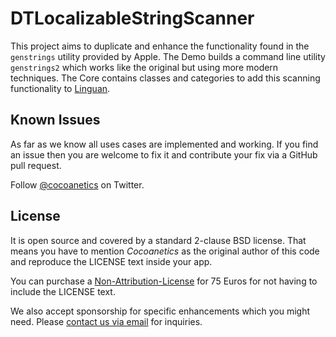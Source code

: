 DTLocalizableStringScanner
==========================

This project aims to duplicate and enhance the functionality found in the `genstrings` utility provided by Apple. The Demo builds a command line utility `genstrings2` which works like the original but using more modern techniques. The Core contains classes and categories to add this scanning functionality to [Linguan](http://www.cocoanetics.com/apps/linguan/).

Known Issues
------------

As far as we know all uses cases are implemented and working. If you find an issue then you are welcome to fix it and contribute your fix via a GitHub pull request.

Follow [@cocoanetics](http://twitter.com/cocoanetics) on Twitter.

License
-------

It is open source and covered by a standard 2-clause BSD license. That means you have to mention *Cocoanetics* as the original author of this code and reproduce the LICENSE text inside your app. 

You can purchase a [Non-Attribution-License](http://www.cocoanetics.com/order/?product=DTLocalizableStringScanner%20Non-Attribution%20License) for 75 Euros for not having to include the LICENSE text.

We also accept sponsorship for specific enhancements which you might need. Please [contact us via email](mailto:oliver@cocoanetics.com?subject=DTLocalizableStringScanner) for inquiries.